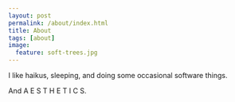```yaml
---
layout: post
permalink: /about/index.html
title: About
tags: [about]
image:
  feature: soft-trees.jpg
---
```


I like haikus, sleeping, and doing some occasional software things.

And A E S T H E T I C S.
